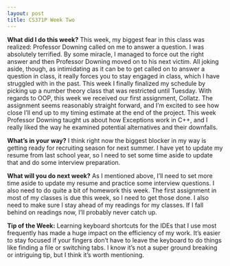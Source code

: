 ```yaml
---
layout: post
title: CS371P Week Two
---
```


__What did I do this week?__ This week, my biggest fear in this class was realized: Professor Downing called on me to answer a question. I was absolutely terrified. By some miracle, I managed to force out the right answer and then Professor Downing moved on to his next victim. All joking aside, though, as intimidating as it can be to get called on to answer a question in class, it really forces you to stay engaged in class, which I have struggled with in the past. This week I finally finalized my schedule by picking up a number theory class that was restricted until Tuesday. With regards to OOP, this week we received our first assignment, Collatz. The assignment seems reasonably straight forward, and I’m excited to see how close I’ll end up to my timing estimate at the end of the project. This week Professor Downing taught us about how Exceptions work in C++, and I really liked the way he examined potential alternatives and their downfalls.

__What’s in your way?__ I think right now the biggest blocker in my way is getting ready for recruiting season for next summer. I have yet to update my resume from last school year, so I need to set some time aside to update that and do some interview preparation.

__What will you do next week?__ As I mentioned above, I’ll need to set more time aside to update my resume and practice some interview questions. I also need to do quite a bit of homework this week. The first assignment in most of my classes is due this week, so I need to get those done. I also need to make sure I stay ahead of my readings for my classes. If I fall behind on readings now, I’ll probably never catch up.

__Tip of the Week:__ Learning keyboard shortcuts for the IDEs that I use most frequently has made a huge impact on the efficiency of my work. It’s easier to stay focused if your fingers don’t have to leave the keyboard to do things like finding a file or switching tabs. I know it’s not a super ground breaking or intriguing tip, but I think it’s worth mentioning. 
